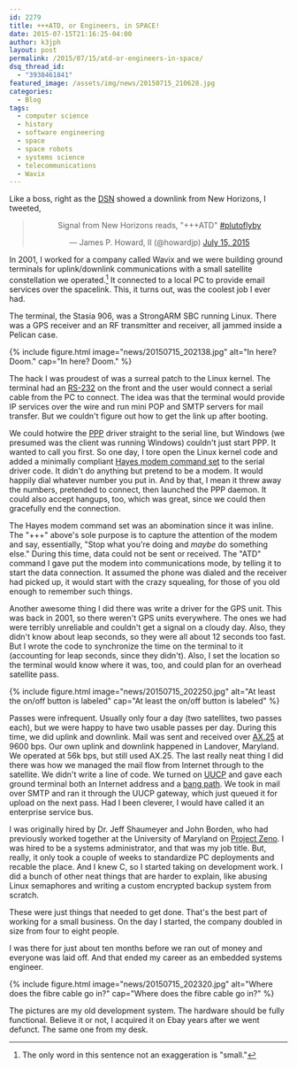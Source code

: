 ```yaml
---
id: 2279
title: +++ATD, or Engineers, in SPACE!
date: 2015-07-15T21:16:25-04:00
author: k3jph
layout: post
permalink: /2015/07/15/atd-or-engineers-in-space/
dsq_thread_id:
  - "3938461841"
featured_image: /assets/img/news/20150715_210628.jpg
categories:
  - Blog
tags:
  - computer science
  - history
  - software engineering
  - space
  - space robots
  - systems science
  - telecommunications
  - Wavix
---
```

Like a boss, right as the [DSN](https://eyes.nasa.gov/dsn/dsn.html) showed a downlink from New Horizons, I tweeted,

<center><blockquote class="twitter-tweet" lang="en"><p lang="en" dir="ltr">Signal from New Horizons reads, &quot;+++ATD&quot; <a href="https://twitter.com/hashtag/plutoflyby?src=hash">#plutoflyby</a></p>&mdash; James P. Howard, II (@howardjp) <a href="https://twitter.com/howardjp/status/621120656344748033">July 15, 2015</a></blockquote>
<script async src="//platform.twitter.com/widgets.js" charset="utf-8"></script></center>

In 2001, I worked for a company called Wavix and we were building ground terminals for uplink/downlink communications with a small satellite constellation we operated.[^small]  It connected to a local PC to provide email services over the spacelink.  This, it turns out, was the coolest job I ever had.

The terminal, the Stasia 906, was a StrongARM SBC running Linux.  There was a GPS receiver and an RF transmitter and receiver, all jammed inside a Pelican case.  

{% include figure.html image="news/20150715_202138.jpg" alt="In here? Doom." cap="In here? Doom." %}

The hack I was proudest of was a surreal patch to the Linux kernel.  The terminal had an [RS-232](https://en.wikipedia.org/wiki/RS-232) on the front and the user would connect a serial cable from the PC to connect.  The idea was that the terminal would provide IP services over the wire and run mini POP and SMTP servers for mail transfer.  But we couldn't figure out how to get the link up after booting.  

We could hotwire the [PPP](https://en.wikipedia.org/wiki/Point-to-Point_Protocol) driver straight to the serial line, but Windows (we presumed was the client was running Windows) couldn't just start PPP.  It wanted to call you first.  So one day, I tore open the Linux kernel code and added a minimally compliant [Hayes modem command set](https://en.wikipedia.org/wiki/Hayes_command_set) to the serial driver code.  It didn't do anything but pretend to be a modem.  It would happily dial whatever number you put in.  And by that, I mean it threw away the numbers, pretended to connect, then launched the PPP daemon.  It could also accept hangups, too, which was great, since we could then gracefully end the connection.  

The Hayes modem command set was an abomination since it was inline.  The "+++" above's sole purpose is to capture the attention of the modem and say, essentially, "Stop what you're doing and _maybe_ do something else."  During this time, data could not be sent or received.  The "ATD" command I gave put the modem into communications mode, by telling it to start the data connection.  It assumed the phone was dialed and the receiver had picked up, it would start with the crazy squealing, for those of you old enough to remember such things.

Another awesome thing I did there was write a driver for the GPS unit.  This was back in 2001, so there weren't GPS units everywhere.  The ones we had were terribly unreliable and couldn't get a signal on a cloudy day.  Also, they didn't know about leap seconds, so they were all about 12 seconds too fast.  But I wrote the code to synchronize the time on the terminal to it (accounting for leap seconds, since they didn't).  Also, I set the location so the terminal would know where it was, too, and could plan for an overhead satellite pass.

{% include figure.html image="news/20150715_202250.jpg" alt="At least the on/off button is labeled" cap="At least the on/off button is labeled" %}

Passes were infrequent.  Usually only four a day (two satellites, two passes each), but we were happy to have two usable passes per day.  During this time, we did uplink and downlink.  Mail was sent and received over [AX.25](http://www.ax25.net/) at 9600 bps.  Our own uplink and downlink happened in Landover, Maryland.  We operated at 56k bps, but still used AX.25.  The last really neat thing I did there was how we managed the mail flow from Internet through to the satellite.  We didn't write a line of code.  We turned on [UUCP](https://tools.ietf.org/html/rfc976) and gave each ground terminal both an Internet address and a [bang path](http://www.catb.org/jargon/html/B/bang-path.html).  We took in mail over SMTP and ran it through the UUCP gateway, which just queued it for upload on the next pass.  Had I been cleverer, I would have called it an enterprise service bus.

I was originally hired by Dr. Jeff Shaumeyer and John Borden, who had previously worked together at the University of Maryland on [Project Zeno](http://www.zeno.umd.edu/).  I was hired to be a systems administrator, and that was my job title.  But, really, it only took a couple of weeks to standardize PC deployments and recable the place.  And I knew C, so I started taking on development work.  I did a bunch of other neat things that are harder to explain, like abusing Linux semaphores and writing a custom encrypted backup system from scratch.  

These  were just things that needed to get done.  That's the best part of working for a small business.  On the day I started, the company doubled in size from four to eight people.

I was there for just about ten months before we ran out of money and everyone was laid off.  And that ended my career as an embedded systems engineer.

{% include figure.html image="news/20150715_202320.jpg" alt="Where does the fibre cable go in?" cap="Where does the fibre cable go in?" %}

The pictures are my old development system.  The hardware should be fully functional.  Believe it or not, I acquired it on Ebay years after we went defunct.  The same one from my desk.

[^small]: The only word in this sentence not an exaggeration is "small."
